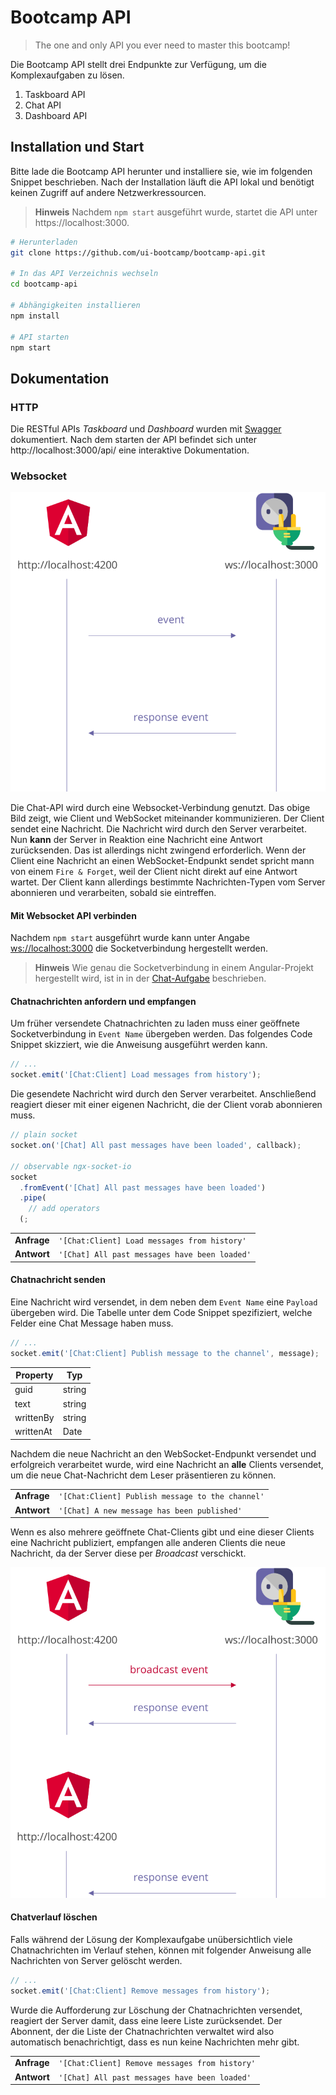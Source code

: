 # Bootcamp API

> The one and only API you ever need to master this bootcamp!

Die Bootcamp API stellt drei Endpunkte zur Verfügung, um die Komplexaufgaben zu
lösen.

1.  Taskboard API
2.  Chat API
3.  Dashboard API

## Installation und Start

Bitte lade die Bootcamp API herunter und installiere sie, wie im folgenden
Snippet beschrieben.
Nach der Installation läuft die API lokal und benötigt keinen Zugriff auf andere Netzwerkressourcen.

> **Hinweis** Nachdem `npm start` ausgeführt wurde, startet die API unter https://localhost:3000.

```bash
# Herunterladen
git clone https://github.com/ui-bootcamp/bootcamp-api.git

# In das API Verzeichnis wechseln
cd bootcamp-api

# Abhängigkeiten installieren
npm install

# API starten
npm start
```

## Dokumentation

### HTTP

Die RESTful APIs _Taskboard_ und _Dashboard_ wurden mit
[Swagger](https://swagger.io/) dokumentiert. Nach dem starten der API befindet
sich unter http://localhost:3000/api/ eine interaktive Dokumentation.

### Websocket

![Web-Socket-Basic](assets/images/one-to-one.png)

Die Chat-API wird durch eine Websocket-Verbindung genutzt.
Das obige Bild zeigt, wie Client und WebSocket miteinander kommunizieren.
Der Client sendet eine Nachricht.
Die Nachricht wird durch den Server verarbeitet.
Nun **kann** der Server in Reaktion eine Nachricht eine Antwort zurücksenden.
Das ist allerdings nicht zwingend erforderlich.
Wenn der Client eine Nachricht an einen WebSocket-Endpunkt sendet spricht mann
von einem `Fire & Forget`, weil der Client nicht direkt auf eine Antwort wartet.
Der Client kann allerdings bestimmte Nachrichten-Typen vom Server abonnieren
und verarbeiten, sobald sie eintreffen.

#### Mit Websocket API verbinden

Nachdem `npm start` ausgeführt wurde kann unter Angabe [ws://localhost:3000](#)
die Socketverbindung hergestellt werden.

> **Hinweis** Wie genau die Socketverbindung in einem Angular-Projekt
> hergestellt wird, ist in in der [Chat-Aufgabe](https://github.com/ui-bootcamp/bootcamp-schedule/tree/master/05-chat)
> beschrieben.

#### Chatnachrichten anfordern und empfangen

Um früher versendete Chatnachrichten zu laden muss einer geöffnete
Socketverbindung in `Event Name` übergeben werden.
Das folgendes Code Snippet skizziert, wie die Anweisung ausgeführt werden kann.

```ts
// ...
socket.emit('[Chat:Client] Load messages from history');
```

Die gesendete Nachricht wird durch den Server verarbeitet.
Anschließend reagiert dieser mit einer eigenen Nachricht, die
der Client vorab abonnieren muss.

```ts
// plain socket
socket.on('[Chat] All past messages have been loaded', callback);

// observable ngx-socket-io
socket
  .fromEvent('[Chat] All past messages have been loaded')
  .pipe(
    // add operators
  (;
```

|             |                                               |
| ----------- | --------------------------------------------- |
| **Anfrage** | `'[Chat:Client] Load messages from history'`  |
| **Antwort** | `'[Chat] All past messages have been loaded'` |

#### Chatnachricht senden

Eine Nachricht wird versendet, in dem neben dem `Event Name` eine `Payload`
übergeben wird.
Die Tabelle unter dem Code Snippet spezifiziert, welche Felder eine Chat Message
haben muss.

```ts
// ...
socket.emit('[Chat:Client] Publish message to the channel', message);
```

| Property  | Typ    |
| --------- | ------ |
| guid      | string |
| text      | string |
| writtenBy | string |
| writtenAt | Date   |

Nachdem die neue Nachricht an den WebSocket-Endpunkt versendet und erfolgreich verarbeitet wurde, wird eine Nachricht an **alle** Clients versendet, um die neue Chat-Nachricht dem Leser präsentieren zu können.

|             |                                                  |
| ----------- | ------------------------------------------------ |
| **Anfrage** | `'[Chat:Client] Publish message to the channel'` |
| **Antwort** | `'[Chat] A new message has been published'`      |

Wenn es also mehrere geöffnete Chat-Clients gibt und eine dieser
Clients eine Nachricht publiziert, empfangen alle anderen Clients die neue
Nachricht, da der Server diese per _Broadcast_ verschickt.

![Web-Socket-Basic](assets/images/broadcast.png)

#### Chatverlauf löschen

Falls während der Lösung der Komplexaufgabe unübersichtlich viele
Chatnachrichten im Verlauf stehen, können mit folgender Anweisung alle
Nachrichten von Server gelöscht werden.

```ts
// ...
socket.emit('[Chat:Client] Remove messages from history');
```

Wurde die Aufforderung zur Löschung der Chatnachrichten versendet, reagiert
der Server damit, dass eine leere Liste zurücksendet.
Der Abonnent, der die Liste der Chatnachrichten verwaltet wird also automatisch
benachrichtigt, dass es nun keine Nachrichten mehr gibt.

|             |                                                |
| ----------- | ---------------------------------------------- |
| **Anfrage** | `'[Chat:Client] Remove messages from history'` |
| **Antwort** | `'[Chat] All past messages have been loaded'`  |
